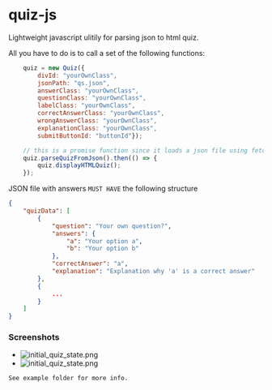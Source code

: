 # quiz-js
Lightweight javascript ulitily for parsing json to html quiz.

All you have to do is to call a set of the following functions:
```javascript
    quiz = new Quiz({
        divId: "yourOwnClass",
        jsonPath: "qs.json",
        answerClass: "yourOwnClass",
        questionClass: "yourOwnClass",
        labelClass: "yourOwnClass",
        correctAnswerClass: "yourOwnClass",
        wrongAnswerClass: "yourOwnClass",
        explanationClass: "yourOwnClass",
        submitButtonId: "buttonId"});

    // this is a promise function since it loads a json file using fetch()
    quiz.parseQuizFromJson().then(() => {
        quiz.displayHTMLQuiz();
    });
```

JSON file with answers `MUST HAVE` the following structure
```json
{
    "quizData": [
        {
            "question": "Your own question?",
            "answers": {
                "a": "Your option a",
                "b": "Your option b"
            },
            "correctAnswer": "a",
            "explanation": "Explanation why 'a' is a correct answer"
        },
        {
            ...
        }
    ]
}
```

### Screenshots
- ![initial_quiz_state.png](https://github.com/pvavercak/quiz-js/blob/master/img/initial_quiz_state.png?raw=true)
- ![initial_quiz_state.png](https://github.com/pvavercak/quiz-js/blob/master/img/selected_answers.png?raw=true)

`See example folder for more info.`
